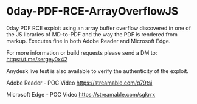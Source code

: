 # 0day-PDF-RCE-ArrayOverflowJS

0day PDF RCE exploit using
an array buffer overflow discovered in one of the
JS libraries of MD-to-PDF and the way the PDF is
rendered from markup. Executes fine in both Adobe
Reader and Microsoft Edge.

For more information or build requests please send
a DM to: https://t.me/sergey0x42

Anydesk live test is also available to verify the
authenticity of the exploit.


Adobe Reader - POC Video
https://streamable.com/q79tsi

Microsoft Edge - POC Video
https://streamable.com/sgkrrx

